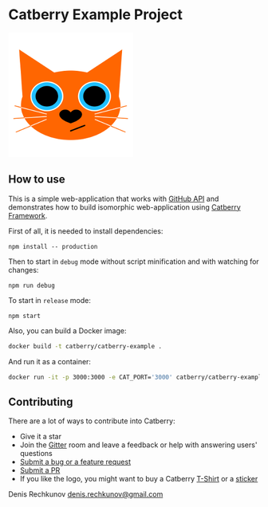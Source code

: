 # Catberry Example Project

![Catberry](https://raw.githubusercontent.com/catberry/catberry/master/docs/images/logo.png)

## How to use
This is a simple web-application that works with [GitHub API](http://developer.github.com/)
and demonstrates how to build isomorphic web-application using
[Catberry Framework](https://github.com/catberry/catberry).

First of all, it is needed to install dependencies:

```
npm install -- production
```

Then to start in `debug` mode without script minification and with watching for changes:

```
npm run debug
```

To start in `release` mode:

```
npm start
```

Also, you can build a Docker image:

```bash
docker build -t catberry/catberry-example .
```

And run it as a container:

```bash
docker run -it -p 3000:3000 -e CAT_PORT='3000' catberry/catberry-example
```

## Contributing

There are a lot of ways to contribute into Catberry:

* Give it a star
* Join the [Gitter](https://gitter.im/catberry/main) room and leave a feedback or help with answering users' questions
* [Submit a bug or a feature request](https://github.com/catberry/catberry/issues)
* [Submit a PR](https://github.com/catberry/catberry/blob/8.0.0-dev/CONTRIBUTING.md)
* If you like the logo, you might want to buy a Catberry [T-Shirt](http://www.redbubble.com/people/catberryjs/works/14439373-catberry-js-framework-logo?p=t-shirt) or a [sticker](http://www.redbubble.com/people/catberryjs/works/14439373-catberry-js-framework-logo?p=sticker)

Denis Rechkunov <denis.rechkunov@gmail.com>
